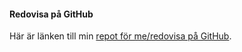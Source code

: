 #### Redovisa på GitHub

Här är länken till min [repot för me/redovisa på GitHub](https://github.com/vodanh34/Design-Kursen).
